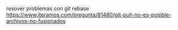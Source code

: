 resover problemas con git rebase
https://www.iteramos.com/pregunta/81480/git-pull-no-es-posible-archivos-no-fusionados
